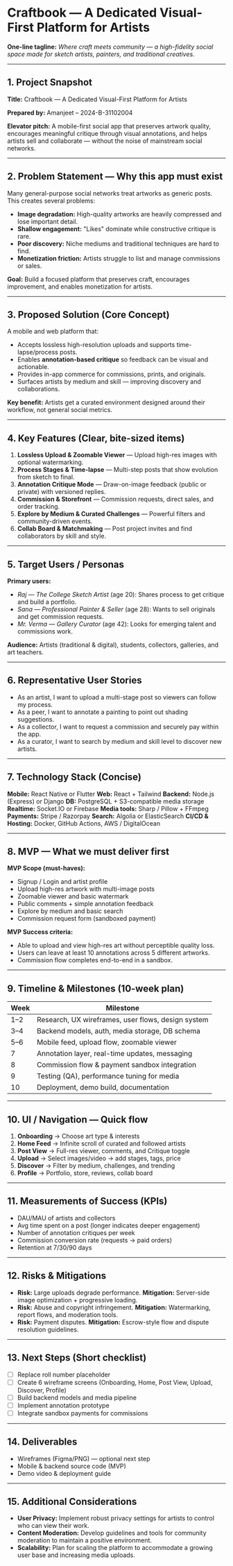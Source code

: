 # Craftbook — A Dedicated Visual-First Platform for Artists

**One-line tagline:** *Where craft meets community — a high-fidelity social space made for sketch artists, painters, and traditional creatives.*

---

## 1. Project Snapshot
**Title:** Craftbook — A Dedicated Visual-First Platform for Artists

**Prepared by:** Amanjeet – 2024-B-31102004

**Elevator pitch:** A mobile-first social app that preserves artwork quality, encourages meaningful critique through visual annotations, and helps artists sell and collaborate — without the noise of mainstream social networks.

---

## 2. Problem Statement — Why this app must exist
Many general-purpose social networks treat artworks as generic posts. This creates several problems:

- **Image degradation:** High-quality artworks are heavily compressed and lose important detail.
- **Shallow engagement:** "Likes" dominate while constructive critique is rare.
- **Poor discovery:** Niche mediums and traditional techniques are hard to find.
- **Monetization friction:** Artists struggle to list and manage commissions or sales.

**Goal:** Build a focused platform that preserves craft, encourages improvement, and enables monetization for artists.

---

## 3. Proposed Solution (Core Concept)
A mobile and web platform that:

- Accepts lossless high-resolution uploads and supports time-lapse/process posts.
- Enables **annotation-based critique** so feedback can be visual and actionable.
- Provides in-app commerce for commissions, prints, and originals.
- Surfaces artists by medium and skill — improving discovery and collaborations.

**Key benefit:** Artists get a curated environment designed around their workflow, not general social metrics.

---

## 4. Key Features (Clear, bite-sized items)
1. **Lossless Upload & Zoomable Viewer** — Upload high-res images with optional watermarking.
2. **Process Stages & Time-lapse** — Multi-step posts that show evolution from sketch to final.
3. **Annotation Critique Mode** — Draw-on-image feedback (public or private) with versioned replies.
4. **Commission & Storefront** — Commission requests, direct sales, and order tracking.
5. **Explore by Medium & Curated Challenges** — Powerful filters and community-driven events.
6. **Collab Board & Matchmaking** — Post project invites and find collaborators by skill and style.

---

## 5. Target Users / Personas
**Primary users:**
- *Raj — The College Sketch Artist* (age 20): Shares process to get critique and build a portfolio.
- *Sana — Professional Painter & Seller* (age 28): Wants to sell originals and get commission requests.
- *Mr. Verma — Gallery Curator* (age 42): Looks for emerging talent and commissions work.

**Audience:** Artists (traditional & digital), students, collectors, galleries, and art teachers.

---

## 6. Representative User Stories
- As an artist, I want to upload a multi-stage post so viewers can follow my process.
- As a peer, I want to annotate a painting to point out shading suggestions.
- As a collector, I want to request a commission and securely pay within the app.
- As a curator, I want to search by medium and skill level to discover new artists.

---

## 7. Technology Stack (Concise)
**Mobile:** React Native or Flutter
**Web:** React + Tailwind
**Backend:** Node.js (Express) or Django
**DB:** PostgreSQL + S3-compatible media storage
**Realtime:** Socket.IO or Firebase
**Media tools:** Sharp / Pillow + FFmpeg
**Payments:** Stripe / Razorpay
**Search:** Algolia or ElasticSearch
**CI/CD & Hosting:** Docker, GitHub Actions, AWS / DigitalOcean

---

## 8. MVP — What we must deliver first
**MVP Scope (must-haves):**
- Signup / Login and artist profile
- Upload high-res artwork with multi-image posts
- Zoomable viewer and basic watermark
- Public comments + simple annotation feedback
- Explore by medium and basic search
- Commission request form (sandboxed payment)

**MVP Success criteria:**
- Able to upload and view high-res art without perceptible quality loss.
- Users can leave at least 10 annotations across 5 different artworks.
- Commission flow completes end-to-end in a sandbox.

---

## 9. Timeline & Milestones (10-week plan)

| Week | Milestone |
|------|-----------|
| 1–2  | Research, UX wireframes, user flows, design system |
| 3–4  | Backend models, auth, media storage, DB schema |
| 5–6  | Mobile feed, upload flow, zoomable viewer |
| 7    | Annotation layer, real-time updates, messaging |
| 8    | Commission flow & payment sandbox integration |
| 9    | Testing (QA), performance tuning for media |
| 10   | Deployment, demo build, documentation |

---

## 10. UI / Navigation — Quick flow
1. **Onboarding** → Choose art type & interests
2. **Home Feed** → Infinite scroll of curated and followed artists
3. **Post View** → Full-res viewer, comments, and Critique toggle
4. **Upload** → Select images/video → add stages, tags, price
5. **Discover** → Filter by medium, challenges, and trending
6. **Profile** → Portfolio, store, reviews, collab board

---

## 11. Measurements of Success (KPIs)
- DAU/MAU of artists and collectors
- Avg time spent on a post (longer indicates deeper engagement)
- Number of annotation critiques per week
- Commission conversion rate (requests → paid orders)
- Retention at 7/30/90 days

---

## 12. Risks & Mitigations
- **Risk:** Large uploads degrade performance. **Mitigation:** Server-side image optimization + progressive loading.
- **Risk:** Abuse and copyright infringement. **Mitigation:** Watermarking, report flows, and moderation tools.
- **Risk:** Payment disputes. **Mitigation:** Escrow-style flow and dispute resolution guidelines.

---

## 13. Next Steps (Short checklist)
- [ ] Replace roll number placeholder
- [ ] Create 6 wireframe screens (Onboarding, Home, Post View, Upload, Discover, Profile)
- [ ] Build backend models and media pipeline
- [ ] Implement annotation prototype
- [ ] Integrate sandbox payments for commissions

---

## 14. Deliverables

- Wireframes (Figma/PNG) — optional next step
- Mobile & backend source code (MVP)
- Demo video & deployment guide

---

## 15. Additional Considerations
- **User Privacy:** Implement robust privacy settings for artists to control who can view their work.
- **Content Moderation:** Develop guidelines and tools for community moderation to maintain a positive environment.
- **Scalability:** Plan for scaling the platform to accommodate a growing user base and increasing media uploads.
